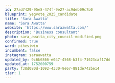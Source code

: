 ```yaml
---
id: 27ad7429-95e8-474f-9e27-ac9deb09c7b0
blueprint: yegvote_2025_candidate
title: 'Sara Awatta'
name: 'Sara Awatta'
website: 'https://www.saraawatta.com/'
description: 'Business consultant'
photo: sara_awatta_city_council-modified.png
confirmed: true
ward: pihesiwin
incumbent: false
instagram: saraawatta
updated_by: 9c6b6866-e047-4568-b3f4-71623caf17dd
updated_at: 1752600759
party: f38d080d-1092-4330-9e67-881de742be14
tier: 1
---
```

